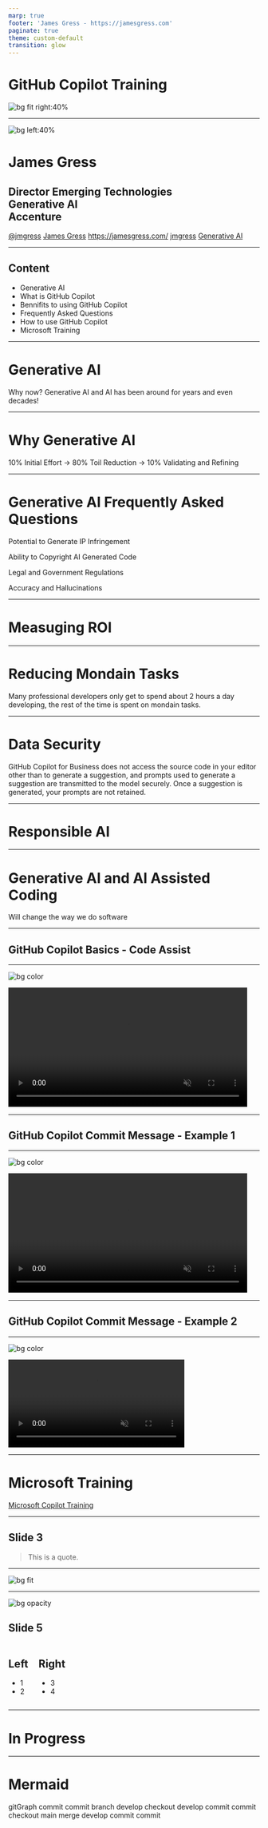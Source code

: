```yaml
---
marp: true
footer: 'James Gress - https://jamesgress.com'
paginate: true
theme: custom-default
transition: glow
---
```


# GitHub Copilot Training
![bg fit right:40%](./img/ghcp.jpg)

---

![bg left:40%](./img/jamesgress.png)

# James Gress
## Director Emerging Technologies<br>Generative AI<br>Accenture

<i class="fa-brands fa-x-twitter"></i> [@jmgress](https://twitter.com/jmgress)
<i class="fa-brands fa-linkedin"></i> [James Gress](https://linkedin.com/in/jamesgress/)
<i class="fa fa-window-maximize"></i> [https://jamesgress\.com/](https://jamesgress.com/)
<i class="fa-brands fa-github"></i> [jmgress](https://github.com/jmgress)
<i class="fa-brands fa-meetup"></i> [Generative AI](https://www.meetup.com/tampa-bay-generative-ai-meetup/)

---

<!-- Speaker Notes -->
## Content

- Generative AI
- What is GitHub Copilot
- Bennifits to using GitHub Copilot
- Frequently Asked Questions
- How to use GitHub Copilot
- Microsoft Training

<!-- Can have multiple on a slide -->

---

# Generative AI

Why now?  Generative AI and AI has been around for years and even decades!
<!-- It is at a point where it has sigificanly reduced the barrier to entry

It benifits beginners to experienced

At this point it can't be ignored, as it has the potential to radically change an orginizations landscape -->

---

# Why Generative AI

10% Initial Effort -> 80% Toil Reduction -> 10% Validating and Refining

---

# Generative AI Frequently Asked Questions

Potential to Generate IP Infringement

Ability to Copyright AI Generated Code

Legal and Government Regulations

Accuracy and Hallucinations 

<!-- Recently had a 1 year anniverisary on the launch of ChatGPT

Might bring up Scale -->

---

# Measuging ROI

---

# Reducing Mondain Tasks

Many professional developers only get to spend about 2 hours a day developing, the rest of the time is spent on mondain tasks.

---

# Data Security

GitHub Copilot for Business does not access the source code in your editor other than to generate a suggestion, and prompts used to generate a suggestion are transmitted to the model securely. Once a suggestion is generated, your prompts are not retained.

---

# Responsible AI

---


# Generative AI and AI Assisted Coding

Will change the way we do software

<!-- It is at a point where it has sigificanly reduced the barrier to entry

It benifits beginners to experienced

At this point it can't be ignored, as it has the potential to radically change an orginizations landscape -->


---

## GitHub Copilot Basics - Code Assist
<!-- Notes -->

---

![bg color](black)
<div class="video-wrapper">
  <video controls autoplay loop muted style="width:95%;">
    <source src="./img/copilot_create_code.mp4" type="video/mp4">
    Your browser does not support the video tag.
  </video>
</div>

---

## GitHub Copilot Commit Message - Example 1
<!-- Can also do a multiline
comment that will show in notes -->

---
![bg color](black)
<div class="video-wrapper">
  <video controls autoplay loop muted style="width:95%;">
    <source src="./img/copilot_commit_message.mp4" type="video/mp4">
    Your browser does not support the video tag.
  </video>
</div>

---

## GitHub Copilot Commit Message - Example 2
<!-- Can also do a multiline
comment that will show in notes -->

---
![bg color](black)
<div class="video-wrapper">
  <video controls autoplay loop muted style="width:70%;">
    <source src="./img/copilot_commit_message2.mp4" type="video/mp4">
    Your browser does not support the video tag.
  </video>
</div>

---
# Microsoft Training
[Microsoft Copilot Training](https://learn.microsoft.com/en-us/training/paths/copilot/)

---


## Slide 3

> This is a quote.

---

![bg fit](./img/git.drawio.svg)

---

![bg opacity](https://picsum.photos/800/600?image=53)
## Slide 5

<div class="columns">
<div>

## Left

- 1
- 2

</div>
<div>

## Right

- 3
- 4

</div>
</div>


---

# <!--fit--> In Progress

---

<!-- Needed for mermaid, can be anywhere in file except frontmatter -->
<script type="module">
  import mermaid from 'https://cdn.jsdelivr.net/npm/mermaid@10/dist/mermaid.esm.min.mjs';
  mermaid.initialize({ startOnLoad: true });
</script>

# Mermaid

<div class="mermaid">
gitGraph
    commit
    commit
    branch develop
    checkout develop
    commit
    commit
    checkout main
    merge develop
    commit
    commit
</div>
